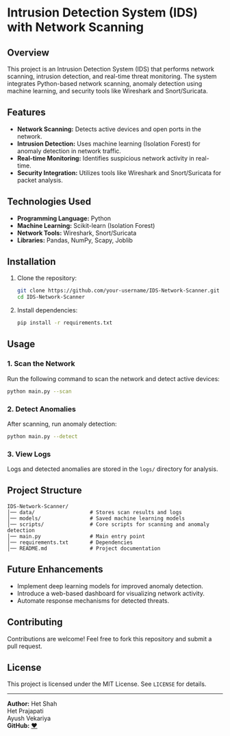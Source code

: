 # Intrusion Detection System (IDS) with Network Scanning

## Overview
This project is an Intrusion Detection System (IDS) that performs network scanning, intrusion detection, and real-time threat monitoring. The system integrates Python-based network scanning, anomaly detection using machine learning, and security tools like Wireshark and Snort/Suricata.

## Features
- **Network Scanning:** Detects active devices and open ports in the network.
- **Intrusion Detection:** Uses machine learning (Isolation Forest) for anomaly detection in network traffic.
- **Real-time Monitoring:** Identifies suspicious network activity in real-time.
- **Security Integration:** Utilizes tools like Wireshark and Snort/Suricata for packet analysis.

## Technologies Used
- **Programming Language:** Python
- **Machine Learning:** Scikit-learn (Isolation Forest)
- **Network Tools:** Wireshark, Snort/Suricata
- **Libraries:** Pandas, NumPy, Scapy, Joblib

## Installation
1. Clone the repository:
   ```sh
   git clone https://github.com/your-username/IDS-Network-Scanner.git
   cd IDS-Network-Scanner
   ```
2. Install dependencies:
   ```sh
   pip install -r requirements.txt
   ```

## Usage
### 1. Scan the Network
Run the following command to scan the network and detect active devices:
```sh
python main.py --scan
```

### 2. Detect Anomalies
After scanning, run anomaly detection:
```sh
python main.py --detect
```

### 3. View Logs
Logs and detected anomalies are stored in the `logs/` directory for analysis.

## Project Structure
```
IDS-Network-Scanner/
│── data/                  # Stores scan results and logs
│── models/                # Saved machine learning models
│── scripts/               # Core scripts for scanning and anomaly detection
│── main.py                # Main entry point
│── requirements.txt       # Dependencies
│── README.md              # Project documentation
```

## Future Enhancements
- Implement deep learning models for improved anomaly detection.
- Introduce a web-based dashboard for visualizing network activity.
- Automate response mechanisms for detected threats.

## Contributing
Contributions are welcome! Feel free to fork this repository and submit a pull request.

## License
This project is licensed under the MIT License. See `LICENSE` for details.

---

**Author:** Het Shah <br> Het Prajapati<br> Ayush Vekariya <br>
**GitHub:** [❤](https://github.com/hetshah1432)
